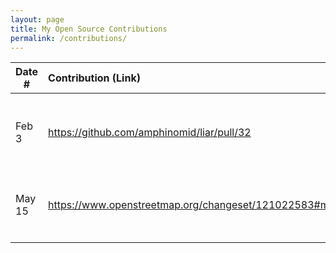 ```yaml
---
layout: page
title: My Open Source Contributions
permalink: /contributions/
---
```


<!--
Type of the contribution should be "Wikipedia edit", "OpenStreet Map feature", "Documentation", "Course website", "Blog",
"Browser Add-on", etc.

The description should include a brief summary of what you did.

The link should bring us to a public page that shows your contribution. 

Replace the first row with your own contribution. 

-->





| Date #       | Contribution (Link)  | Type  | Description |
|---|:---|:---|:---|
| Feb 3   | https://github.com/amphinomid/liar/pull/32    | GitHub   |   I added a new category to an open source game named 'Liar'    |
|    May 15 |    https://www.openstreetmap.org/changeset/121022583#map=13/42.2361/-71.6256 |    OpenMap |     Added/Edited 5 New Points to my Hometown Map|
|     |     |     |      |
